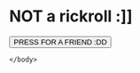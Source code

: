 
<html>
    <head>
        <meta charset="utf-8">
    </head>
    <body>
    <h1 id = "title">NOT a rickroll :]]</h1>
   <a href = "c00lstvff.github.io"> <button id = "button">PRESS FOR A FRIEND :DD</button></a>
   

    </body>
    
</html>
